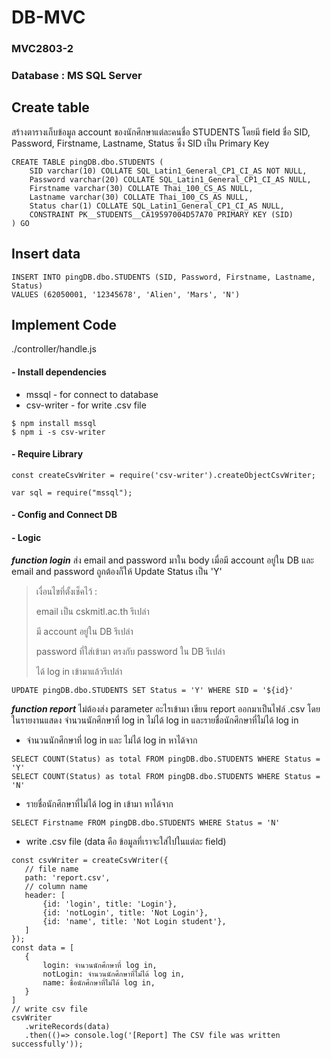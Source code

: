 # DB-MVC

### MVC2803-2

### Database : MS SQL Server
## Create table
สร้างตารางเก็บข้อมูล account ของนักศึกษาแต่ละคนชื่อ STUDENTS
โดยมี field ชื่อ SID, Password, Firstname, Lastname, Status ซึ่ง SID เป็น Primary Key

```
CREATE TABLE pingDB.dbo.STUDENTS (
	SID varchar(10) COLLATE SQL_Latin1_General_CP1_CI_AS NOT NULL,
	Password varchar(20) COLLATE SQL_Latin1_General_CP1_CI_AS NULL,
	Firstname varchar(30) COLLATE Thai_100_CS_AS NULL,
	Lastname varchar(30) COLLATE Thai_100_CS_AS NULL,
	Status char(1) COLLATE SQL_Latin1_General_CP1_CI_AS NULL,
	CONSTRAINT PK__STUDENTS__CA19597004D57A70 PRIMARY KEY (SID)
) GO
```
## Insert data
```
INSERT INTO pingDB.dbo.STUDENTS (SID, Password, Firstname, Lastname, Status)
VALUES (62050001, '12345678', 'Alien', 'Mars', 'N')
```

## Implement Code
./controller/handle.js
#### - Install dependencies
 - mssql - for connect to database
 - csv-writer - for write .csv file
```
$ npm install mssql
$ npm i -s csv-writer
```
#### - Require Library
```
const createCsvWriter = require('csv-writer').createObjectCsvWriter;

var sql = require("mssql");
```
#### - Config and Connect DB 
#### - Logic
***function login*** ส่ง email and password มาใน body เมื่อมี account อยู่ใน DB และ email and password ถูกต้องก็ให้ Update Status เป็น 'Y'

> เงื่อนไขที่ตั้งเช็คไว้ :
>
> email เป็น cskmitl.ac.th รึเปล่า
>
> มี account อยู่ใน DB รึเปล่า
>
> password ที่ใส่เข้ามา ตรงกับ password ใน DB รึเปล่า
>
> ได้ log in เข้ามาแล้วรึเปล่า

```
UPDATE pingDB.dbo.STUDENTS SET Status = 'Y' WHERE SID = '${id}'
```

***function report*** ไม่ต้องส่ง parameter อะไรเข้ามา
เขียน report ออกมาเป็นไฟล์ .csv โดยในรายงานแสดง จำนวนนักศึกษาที่ log in ไม่ได้ log in และรายชื่อนักศึกษาที่ไม่ได้ log in 
 - จำนวนนักศึกษาที่ log in และ ไม่ได้ log in หาได้จาก
```
SELECT COUNT(Status) as total FROM pingDB.dbo.STUDENTS WHERE Status = 'Y'
SELECT COUNT(Status) as total FROM pingDB.dbo.STUDENTS WHERE Status = 'N'
```
 - รายชื่อนักศึกษาที่ไม่ได้ log in เข้ามา หาได้จาก
 ```
 SELECT Firstname FROM pingDB.dbo.STUDENTS WHERE Status = 'N'
 ```
  - write .csv file (data คือ ข้อมูลที่เราจะใส่ไปในแต่ละ field)
 ```
 const csvWriter = createCsvWriter({
    // file name
    path: 'report.csv',
    // column name
    header: [
        {id: 'login', title: 'Login'},
        {id: 'notLogin', title: 'Not Login'},
        {id: 'name', title: 'Not Login student'},
    ]
});
const data = [
    {
        login: จำนวนนักศึกษาที่ log in,
        notLogin: จำนวนนักศึกษาที่ไม่ได้ log in,
        name: ชื่อนักศึกษาที่ไม่ได้ log in,
    }
]
// write csv file
 csvWriter
    .writeRecords(data)
    .then(()=> console.log('[Report] The CSV file was written successfully'));
 ```
